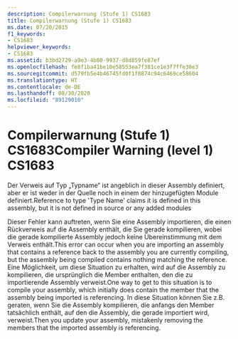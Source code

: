 ```yaml
---
description: Compilerwarnung (Stufe 1) CS1683
title: Compilerwarnung (Stufe 1) CS1683
ms.date: 07/20/2015
f1_keywords:
- CS1683
helpviewer_keywords:
- CS1683
ms.assetid: b3bd2729-a9e3-4b00-9937-d8d859fe87ef
ms.openlocfilehash: fe8f1ba41be10e58553ea7f381ce1e3f7ffe30e3
ms.sourcegitcommit: d579fb5e4b46745fd0f1f8874c94c6469ce58604
ms.translationtype: HT
ms.contentlocale: de-DE
ms.lasthandoff: 08/30/2020
ms.locfileid: "89129010"
---
```

# <a name="compiler-warning-level-1-cs1683"></a><span data-ttu-id="4f4c5-103">Compilerwarnung (Stufe 1) CS1683</span><span class="sxs-lookup"><span data-stu-id="4f4c5-103">Compiler Warning (level 1) CS1683</span></span>
<span data-ttu-id="4f4c5-104">Der Verweis auf Typ „Typname“ ist angeblich in dieser Assembly definiert, aber er ist weder in der Quelle noch in einem der hinzugefügten Module definiert.</span><span class="sxs-lookup"><span data-stu-id="4f4c5-104">Reference to type 'Type Name' claims it is defined in this assembly, but it is not defined in source or any added modules</span></span>  
  
 <span data-ttu-id="4f4c5-105">Dieser Fehler kann auftreten, wenn Sie eine Assembly importieren, die einen Rückverweis auf die Assembly enthält, die Sie gerade kompilieren, wobei die gerade kompilierte Assembly jedoch keine Übereinstimmung mit dem Verweis enthält.</span><span class="sxs-lookup"><span data-stu-id="4f4c5-105">This error can occur when you are importing an assembly that contains a reference back to the assembly you are currently compiling, but the assembly being compiled contains nothing matching the reference.</span></span> <span data-ttu-id="4f4c5-106">Eine Möglichkeit, um diese Situation zu erhalten, wird auf die Assembly zu kompilieren, die ursprünglich die Member enthalten, den die zu importierende Assembly verweist.</span><span class="sxs-lookup"><span data-stu-id="4f4c5-106">One way to get to this situation is to compile your assembly, which initially does contain the member that the assembly being imported is referencing.</span></span> <span data-ttu-id="4f4c5-107">In diese Situation können Sie z.B. geraten, wenn Sie die Assembly kompilieren, die anfangs den Member tatsächlich enthält, auf den die Assembly, die gerade importiert wird, verweist.</span><span class="sxs-lookup"><span data-stu-id="4f4c5-107">Then you update your assembly, mistakenly removing the members that the imported assembly is referencing.</span></span>
